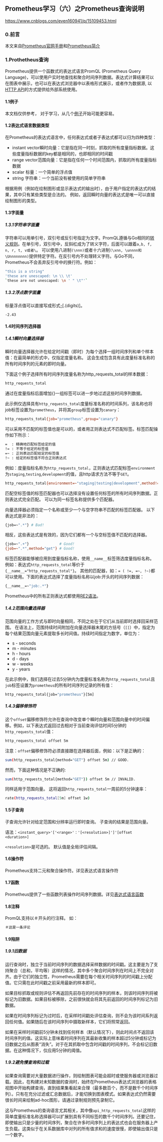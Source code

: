 ## Prometheus学习（六）之Prometheus查询说明
https://www.cnblogs.com/even160941/p/15109453.html


### 0.前言


本文来自[Prometheus官网手册](https://prometheus.io/docs/introduction/first_steps/ "Prometheus官网手册")和[Prometheus简介](https://prometheus.fuckcloudnative.io/ "Prometheus简介")


### 1.Prothetheus查询


Prometheus提供一个函数式的表达式语言PromQL (Prometheus Query Language)，可以使用户实时地查找和聚合时间序列数据。表达式计算结果可以在图表中展示，也可以在表达式浏览器中以表格形式展示，或者作为数据源, 以[HTTP API](https://prometheus.io/docs/prometheus/latest/querying/api/ "HTTP API")的方式提供给外部系统使用。


#### 1.1例子


本文档仅供参考， 对于学习，从几个[例子](https://prometheus.io/docs/prometheus/latest/querying/examples/ "例子")开始可能更容易。


#### 1.2表达式语言数据类型


在Prometheus的表达式语言中，任何表达式或者子表达式都可以归为四种类型：


* instant vector瞬时向量：它是指在同一时刻，抓取的所有度量指标数据。这些度量指标数据的key都是相同的，也即相同的时间戳    
* range vector范围向量：它是指在任何一个时间范围内，抓取的所有度量指标数据    
* scalar 标量：一个简单的浮点值    
* string 字符串：一个当前没有被使用的简单字符串

根据用例（例如在绘制图形或显示表达式的输出时），由于用户指定的表达式的结果，其中只有某些类型是合法的。 例如，返回瞬时向量的表达式是唯一可以直接绘制图形的类型。


#### 1.3字面量


##### 1.3.1字符串字面量


字符串可以用单引号，双引号或反引号指定为文字。PromQL遵循与Go相同的[转义规则](https://golang.org/ref/spec#String_literals "转义规则")。在单引号，双引号中，反斜杠成为了转义字符，后面可以跟着`a,b, f, n, r, t, v或者\`。 可以使用八进制`(\nnn)`或者十六进制`(\xnn, \unnnn和\Unnnnnnnn)`提供特定字符。在反引号内不处理转义字符。与Go不同，Prometheus不会丢弃反引号中的换行符。例如：


```sh
"this is a string"
'these are unescaped: \n \\ \t'
`these are not unescaped: \n ' " \t"'`

```


##### 1.3.2浮点数字面量


标量浮点值可以直接写成形式[-](digits "-")[.(digits)]。


```sh
-2.43

```


#### 1.4时间序列选择器


##### 1.4.1瞬时向量选择器


瞬时向量选择器允许在给定时间戳（即时）为每个选择一组时间序列和单个样本值：在最简单的形式中，仅指定度量名称。 这会生成包含具有此度量标准名称的所有时间序列的元素的即时向量。


下面这个例子选择所有时间序列度量名称为http_requests_total的样本数据：


```sh
http_requests_total

```


通过在度量指标后面增加{}一组标签可以进一步地过滤这些时间序列数据。


此示例仅选择具有`http_requests_total`度量标准名称的时间系列，该名称也将job标签设置为`prometheus`，并将其`group`标签设置为`canary`：


```sh
http_requests_total{job="prometheus",group="canary"}

```


可以采用不匹配的标签值也是可以的，或者用正则表达式不匹配标签。标签匹配操作如下所示：


```sh
=  : 精确地匹配标签给定的值
!= : 不等于给定的标签值
=~ : 正则表达匹配给定的标签值
!~ : 给定的标签值不符合正则表达式

```


例如：度量指标名称为`http_requests_total`，正则表达式匹配标签`environment`为`staging`,`testing`,`development`的值，且http请求方法不等于`GET`。


```sh
http_requests_total{environment=~"staging|testing|development",method!="GET"}

```


匹配空标签值的标签匹配器也可以选择没有设置任何标签的所有时间序列数据。正则表达式完全匹配。 可以为同一标签名称提供多个匹配器。


向量选择器必须指定一个名称或至少一个与空字符串不匹配的标签匹配器。 以下表达式是非法的：


```sh
{job=~".*"} # Bad!

```


相反，这些表达式是有效的，因为它们都有一个与空标签值不匹配的选择器。


```sh
{job=~".+"}              # Good!
{job=~".*",method="get"} # Good!

```


标签匹配器能够被应用到度量指标名称，使用`__name__`标签筛选度量指标名称。例如：表达式`http_requests_total`等价于`{__name__="http_requests_total"}`。 其他的匹配器，如：`= ( !=, =~, !~)`都可以使用。下面的表达式选择了度量指标名称以job:开头的时间序列数据：


```sh
{__name__=~"job:.*"}

```


Prometheus中的所有正则表达式都使用[RE2语法](https://github.com/google/re2/wiki/Syntax "RE2语法")。


##### 1.4.2范围向量选择器


范围向量的工作方式与即时向量相同，不同之处在于它们从当前即时选择回采样范围。 在语法上，范围持续时间附加在向量选择器末尾的方括号（`[]`）中，指定为每个结果范围向量元素提取多长时间值。持续时间指定为数字，单位为：


* s - seconds    
* m - minutes    
* h - hours    
* d - days    
* w - weeks    
* y - years


在此示例中，我们选择在过去5分钟内为度量标准名称为`http_requests_total`且`job`标签设置为`prometheus`的所有时间序列记录的所有值：


```sh
http_requests_total{job="prometheus"}[5m]

```


##### 1.4.3偏移修饰符


这个`offset`偏移修饰符允许在查询中改变单个瞬时向量和范围向量中的时间偏移。例如，以下表达式返回过去相对于当前查询评估时间5分钟的`http_requests_total`值：


```sh
http_requests_total offset 5m

```


注意：`offset`偏移修饰符必须直接跟在选择器后面，例如：以下是正确的：


```sh
sum(http_requests_total{method="GET"} offset 5m) // GOOD.

```


然而，下面这种情况是不正确的:


```sh
sum(http_requests_total{method="GET"}) offset 5m // INVALID.

```


同样适用于范围向量。 这将返回`http_requests_total`一周前的5分钟速率：


```sh
rate(http_requests_total[5m] offset 1w)

```


#### 1.5子查询


子查询允许针对给定范围和分辨率运行即时查询。 子查询的结果是范围向量。


语法：`<instant_query>'['<range>'：'[<resolution>]']'[offset <duration>]`


`<resolution>`是可选的。 默认值是全局评估间隔。


#### 1.6操作符


Prometheus支持二元和聚合操作符。详见表达式语言操作符


#### 1.7函数


Prometheus提供了一些函数列表操作时间序列数据。详见[表达式语言函数](https://prometheus.io/docs/prometheus/latest/querying/operators/ "表达式语言函数")


#### 1.8注释


PromQL支持以＃开头的行注释。 如：


```sh
＃这是一条评论

```


#### 1.9陷阱


##### 1.9.1旧数据


运行查询时，独立于当前时间序列的数据选择采样数据的时间戳。这主要是为了支持聚合（总和，平均等）这样的情况，其中多个聚合时间序列在时间上不完全对齐。由于它们的独立性，Prometheus需要在每个相关时间序列的时间戳上分配值。它只需在此时间戳之前采用最新的样本即可。


如果目标抓取或规则评估不再返回先前存在的时间序列的样本，则该时间序列将被标记为旧数据。如果目标被移除，之前很快就会将其先前返回的时间序列标记为旧数据。


如果在时间序列标记为过时后，在采样时间戳处评估查询，则不会为该时间系列返回任何值。如果随后在该时间序列中摄取新样本，它们将照常返回。


如果在采样时间戳前5分钟未找到任何样本（默认情况下），则此时间点不返回该时间序列的值。这实际上意味着时间序列在其最新收集的样本超过5分钟或标记为旧数据之后从图表“消失”。对于在其抓取中包含时间戳的时间序列，不会标记旧数据。在这种情况下，仅应用5分钟的阈值。


##### 1.9.2避免慢查询和过载


如果查询需要对大量数据进行操作，则绘制图表可能会超时或使服务器或浏览器过载。因此，在构建对未知数据的查询时，始终在Prometheus表达式浏览器的表格视图中开始构建查询，直到结果集看起来合理（最多数百个，而不是数千个时间序列）。只有在充分过滤或汇总数据后，才能切换到图表模式。如果表达式仍然需要很长时间来绘制ad-hoc图形，请通过录制规则预先录制它。


这与Prometheus的查询语言尤其相关，其中像`api_http_requests_total`这样的简单度量标准名称选择器可以扩展到具有不同标签的数千个时间序列。还要记住，即使输出只是少量的时间序列，聚合在许多时间序列上的表达式也会在服务器上产生负载。这类似于在关系数据库中对列的所有值求和的速度很慢，即使输出值只是一个数字。

